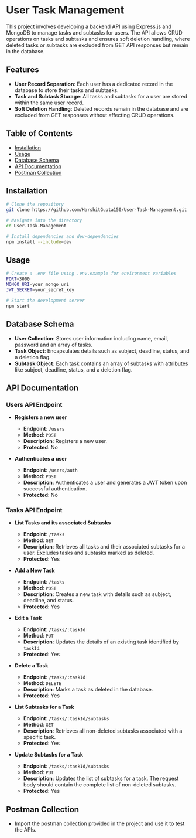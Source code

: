# User Task Management

This project involves developing a backend API using Express.js and MongoDB to manage tasks and subtasks for users. The API allows CRUD operations on tasks and subtasks and ensures soft deletion handling, where deleted tasks or subtasks are excluded from GET API responses but remain in the database.

## Features

- **User Record Separation**: Each user has a dedicated record in the database to store their tasks and subtasks.
- **Task and Subtask Storage**: All tasks and subtasks for a user are stored within the same user record.
- **Soft Deletion Handling**: Deleted records remain in the database and are excluded from GET responses without affecting CRUD operations.

## Table of Contents

- [Installation](#installation)
- [Usage](#usage)
- [Database Schema](#database-schema)
- [API Documentation](#api-documentation)
- [Postman Collection](#postman-collection)

## Installation

```bash
# Clone the repository
git clone https://github.com/HarshitGupta150/User-Task-Management.git

# Navigate into the directory
cd User-Task-Management

# Install dependencies and dev-dependencies
npm install --include=dev
```

## Usage

```bash
# Create a .env file using .env.example for environment variables
PORT=3000
MONGO_URI=your_mongo_uri
JWT_SECRET=your_secret_key

# Start the development server
npm start
```

## Database Schema

- **User Collection**: Stores user information including name, email, password and an array of tasks.
- **Task Object**: Encapsulates details such as subject, deadline, status, and a deletion flag.
- **Subtask Object**: Each task contains an array of subtasks with attributes like subject, deadline, status, and a deletion flag.

## API Documentation

### Users API Endpoint
- **Registers a new user**
  - **Endpoint**: `/users`
  - **Method**: `POST`
  - **Description**: Registers a new user.
  - **Protected**: No

- **Authenticates a user**
  - **Endpoint**: `/users/auth`
  - **Method**: `POST`
  - **Description**: Authenticates a user and generates a JWT token upon successful authentication.
  - **Protected**: No

### Tasks API Endpoint
- **List Tasks and its associated Subtasks**
  - **Endpoint**: `/tasks`
  - **Method**: `GET`
  - **Description**: Retrieves all tasks and their associated subtasks for a user. Excludes tasks and subtasks marked as deleted.
  - **Protected**: Yes

- **Add a New Task**
  - **Endpoint**: `/tasks`
  - **Method**: `POST`
  - **Description**: Creates a new task with details such as subject, deadline, and status.
  - **Protected**: Yes

- **Edit a Task**
  - **Endpoint**: `/tasks/:taskId`
  - **Method**: `PUT`
  - **Description**: Updates the details of an existing task identified by `taskId`.
  - **Protected**: Yes

- **Delete a Task**
  - **Endpoint**: `/tasks/:taskId`
  - **Method**: `DELETE`
  - **Description**: Marks a task as deleted in the database.
  - **Protected**: Yes

- **List Subtasks for a Task**
  - **Endpoint**: `/tasks/:taskId/subtasks`
  - **Method**: `GET`
  - **Description**: Retrieves all non-deleted subtasks associated with a specific task.
  - **Protected**: Yes

- **Update Subtasks for a Task**
  - **Endpoint**: `/tasks/:taskId/subtasks`
  - **Method**: `PUT`
  - **Description**: Updates the list of subtasks for a task. The request body should contain the complete list of non-deleted subtasks.
  - **Protected**: Yes

## Postman Collection
- Import the postman collection provided in the project and use it to test the APIs.